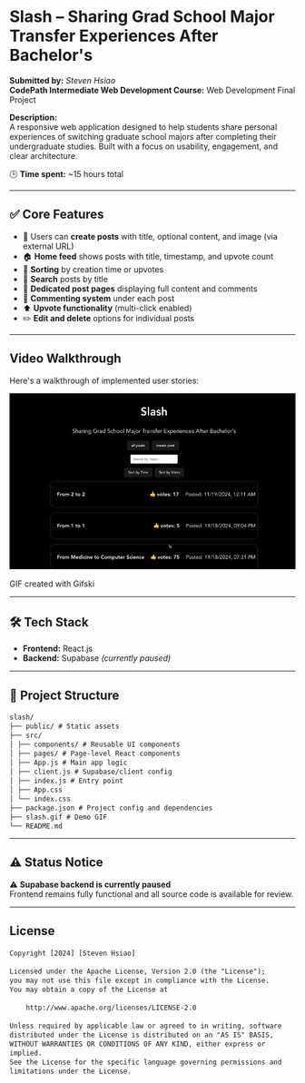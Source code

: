 # Slash – Sharing Grad School Major Transfer Experiences After Bachelor's 

**Submitted by:** _Steven Hsiao_  
**CodePath Intermediate Web Development Course:** Web Development Final Project

**Description:**  
A responsive web application designed to help students share personal experiences of switching graduate school majors after completing their undergraduate studies. Built with a focus on usability, engagement, and clear architecture.

🕒 **Time spent:** ~15 hours total

---

## ✅ Core Features

- 📝 Users can **create posts** with title, optional content, and image (via external URL)
- 🏠 **Home feed** shows posts with title, timestamp, and upvote count
- 📅 **Sorting** by creation time or upvotes
- 🔎 **Search** posts by title
- 📄 **Dedicated post pages** displaying full content and comments
- 💬 **Commenting system** under each post
- ⬆️ **Upvote functionality** (multi-click enabled)
- ✏️ **Edit and delete** options for individual posts

---

## Video Walkthrough

Here's a walkthrough of implemented user stories:

<img src='/slash.gif' title='Video Walkthrough' width='' alt='Video Walkthrough' />

<!-- Replace this with whatever GIF tool you used! -->

GIF created with Gifski

<!-- Recommended tools:
[Kap](https://getkap.co/) for macOS
[ScreenToGif](https://www.screentogif.com/) for Windows
[peek](https://github.com/phw/peek) for Linux. -->

---

## 🛠 Tech Stack

- **Frontend:** React.js  
- **Backend:** Supabase *(currently paused)*  

---

## 📁 Project Structure

```
slash/
├── public/ # Static assets
├── src/
│ ├── components/ # Reusable UI components
│ ├── pages/ # Page-level React components
│ ├── App.js # Main app logic
│ ├── client.js # Supabase/client config
│ ├── index.js # Entry point
│ ├── App.css
│ └── index.css
├── package.json # Project config and dependencies
├── slash.gif # Demo GIF
└── README.md
```

---

## ⚠️ Status Notice

⚠️ **Supabase backend is currently paused**  
Frontend remains fully functional and all source code is available for review.

---

## License

    Copyright [2024] [Steven Hsiao]

    Licensed under the Apache License, Version 2.0 (the "License");
    you may not use this file except in compliance with the License.
    You may obtain a copy of the License at

        http://www.apache.org/licenses/LICENSE-2.0

    Unless required by applicable law or agreed to in writing, software
    distributed under the License is distributed on an "AS IS" BASIS,
    WITHOUT WARRANTIES OR CONDITIONS OF ANY KIND, either express or implied.
    See the License for the specific language governing permissions and
    limitations under the License.
